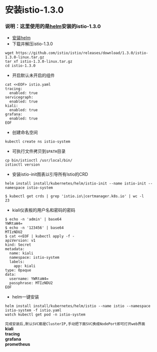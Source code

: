 # 安装istio-1.3.0
### 说明：这里使用的是[helm](https://github.com/happinesslijian/k8s-application/tree/master/helm-install-harbor/install%20helm%20v2.14.1)安装的istio-1.3.0
- [安装helm](https://github.com/happinesslijian/k8s-application/tree/master/helm-install-harbor/install%20helm%20v2.14.1)
- 下载并解压istio-1.3.0
```
wget https://github.com/istio/istio/releases/download/1.3.0/istio-1.3.0-linux.tar.gz
tar xf istio-1.3.0-linux.tar.gz
cd istio-1.3.0
```
- 开启默认未开启的组件
```
cat <<EOF> istio.yaml
tracing:
  enabled: true
servicegraph:
  enabled: true
kiali:
  enabled: true
grafana:
  enabled: true
EOF
```
- 创建命名空间
```
kubectl create ns istio-system
```
- 可执行文件拷贝到`$PATH`目录
```
cp bin/istioctl /usr/local/bin/
istioctl version
```
- 安装istio-init图表以引导所有Istio的CRD
```
helm install install/kubernetes/helm/istio-init --name istio-init --namespace istio-system
```
```
$ kubectl get crds | grep 'istio.io\|certmanager.k8s.io' | wc -l
23
```

- kiali仪表板的用户名和密码的密码
```
$ echo -n 'admin' | base64
YWRtaW4=
$ echo -n '123456' | base64
MTIzNDU2
$ cat <<EOF | kubectl apply -f -
apiVersion: v1
kind: Secret
metadata:
  name: kiali
  namespace: istio-system
  labels:
    app: kiali
type: Opaque
data:
  username: YWRtaW4=
  passphrase: MTIzNDU2
EOF
```
- helm一键安装
```
helm install install/kubernetes/helm/istio --name istio --namespace istio-system -f istio.yaml
watch kubectl get pod -n istio-system
```
`完成安装后,默认SVC都是ClusterIP,手动把下面SVC换成NodePort即可打开web界面` \
**kiali** \
**tracing** \
**grafana** \
**prometheus**
